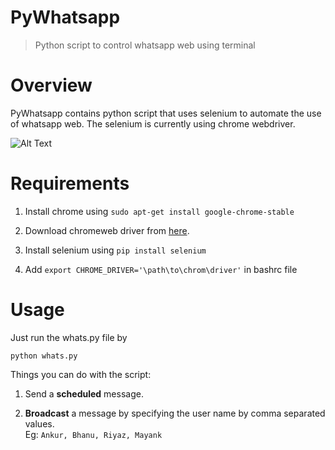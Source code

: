 # PyWhatsapp
> Python script to control whatsapp web using terminal

# Overview
PyWhatsapp contains python script that uses selenium to automate the use of whatsapp web.
The selenium is currently using chrome webdriver.

![Alt Text](https://res.cloudinary.com/ankurj/image/upload/v1508597411/Peek_2017-10-21_19-58_tfpr7i.gif)


# Requirements

1. Install chrome using 
   `sudo apt-get install google-chrome-stable`
   
2. Download chromeweb driver from <a href="https://sites.google.com/a/chromium.org/chromedriver/downloads" target="_blank">here</a>.

3. Install selenium using `pip install selenium`

4. Add `export CHROME_DRIVER='\path\to\chrom\driver'` in bashrc file

# Usage

Just run the whats.py file by

`python whats.py`
<br>

Things you can do with the script:

1. Send a **scheduled** message.

2. **Broadcast** a message by specifying the user name by comma separated values. <br>
   Eg: `Ankur, Bhanu, Riyaz, Mayank`
